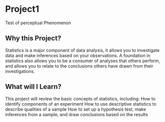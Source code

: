 # Project1
Test of perceptual Phenomenon

## Why this Project?
Statistics is a major component of data analysis, it allows you to investigate data and make inferences based on your observations. A foundation in statistics also allows you to be a consumer of analyses that others perform, and allows you to relate to the conclusions others have drawn from their investigations.

## What will I Learn?
This project will review the basic concepts of statistics, including:
How to identify components of an experiment
How to use descriptive statistics to describe qualities of a sample
How to set up a hypothesis test, make inferences from a sample, and draw conclusions based on the results
